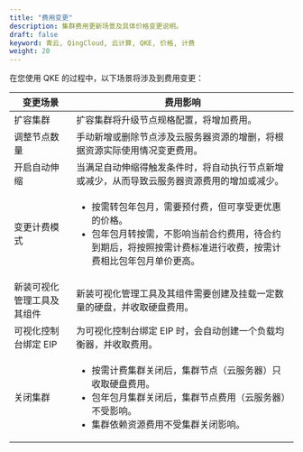 ```yaml
---
title: "费用变更"
description: 集群费用更新场景及具体价格变更说明。
draft: false
keyword: 青云, QingCloud, 云计算, QKE, 价格, 计费
weight: 20
---
```


在您使用 QKE 的过程中，以下场景将涉及到费用变更：

| 变更场景                   | 费用影响                                                     |
| -------------------------- | ------------------------------------------------------------ |
| 扩容集群                   | 扩容集群将升级节点规格配置，将增加费用。                     |
| 调整节点数量               | 手动新增或删除节点涉及云服务器资源的增删，将根据资源实际使用情况变更费用。 |
| 开启自动伸缩               | 当满足自动伸缩得触发条件时，将自动执行节点新增或减少，从而导致云服务器资源费用的增加或减少。 |
| 变更计费模式               | <ul><li>按需转包年包月，需要预付费，但可享受更优惠的价格。</li><li>包年包月转按需，不影响当前合约费用，待合约到期后，将按照按需计费标准进行收费，按需计费相比包年包月单价更高。</li></ul> |
| 新装可视化管理工具及其组件 | 新装可视化管理工具及其组件需要创建及挂载一定数量的硬盘，并收取硬盘费用。 |
| 可视化控制台绑定 EIP       | 为可视化控制台绑定 EIP 时，会自动创建一个负载均衡器，并收取费用。 |
| 关闭集群                   | <ul><li>按需计费集群关闭后，集群节点（云服务器）只收取硬盘费用。</li><li>包年包月集群关闭后，集群节点费用（云服务器）不受影响。</li><li>集群依赖资源费用不受集群关闭影响。</li></ul> |





